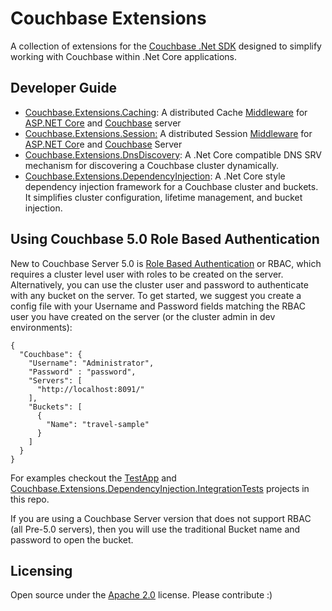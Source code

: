 # Couchbase Extensions #

A collection of extensions for the [Couchbase .Net SDK](https://github.com/couchbase/couchbase-net-client) designed to simplify working with Couchbase within .Net Core applications.

## Developer Guide ##
- [Couchbase.Extensions.Caching](docs/caching.md): A distributed Cache [Middleware](https://docs.microsoft.com/en-us/aspnet/core/fundamentals/middleware) for [ASP.NET Core](https://docs.microsoft.com/en-us/aspnet/core/) and [Couchbase](http://couchbase.com) server
- [Couchbase.Extensions.Session:](docs/session.md) A distributed Session [Middleware](https://docs.microsoft.com/en-us/aspnet/core/fundamentals/middleware) for [ASP.NET Cor](https://docs.microsoft.com/en-us/aspnet/core/)e and [Couchbase](http://couchbase.com) Server
- [Couchbase.Extensions.DnsDiscovery](docs/dns-srv.md):
A .Net Core compatible DNS SRV mechanism for discovering a Couchbase cluster dynamically.
- [Couchbase.Extensions.DependencyInjection](docs/dependency-injection.md): A .Net Core style dependency injection framework for a Couchbase cluster and buckets.  It simplifies cluster configuration, lifetime management, and bucket injection.

## Using Couchbase 5.0 Role Based Authentication ##

New to Couchbase Server 5.0 is [Role Based Authentication](https://developer.couchbase.com/documentation/server/5.0/security/security-authorization.html) or RBAC, which requires a cluster level user with roles to be created on the server. Alternatively, you can use the cluster user and password to authenticate with any bucket on the server. To get started, we suggest you create a config file with your Username and Password fields matching the RBAC user you have created on the server (or the cluster admin in dev environments):

    {
      "Couchbase": {
        "Username": "Administrator",
        "Password" : "password",
        "Servers": [
          "http://localhost:8091/"
        ],
        "Buckets": [
          {
            "Name": "travel-sample"
          }
        ]
      }
    }
    
For examples checkout the [TestApp](tests/TestApp) and [Couchbase.Extensions.DependencyInjection.IntegrationTests](tests/Couchbase.Extensions.DependencyInjection.IntegrationTests) projects in this repo.

If you are using a Couchbase Server version that does not support RBAC (all Pre-5.0 servers), then you will use the traditional Bucket name and password to open the bucket.

## Licensing ##
Open source under the [Apache 2.0](https://www.apache.org/licenses/LICENSE-2.0) license. Please contribute :)
